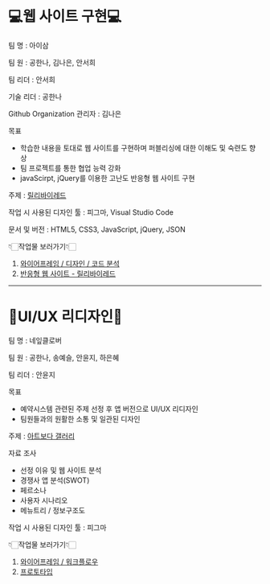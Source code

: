 

# 💻웹 사이트 구현💻 #

팀 명 : 아이삼

팀 원 : 공한나, 김나은, 안서희

팀 리더 : 안서희

기술 리더 : 공한나

Github Organization 관리자 : 김나은

목표
  * 학습한 내용을 토대로 웹 사이트를 구현하며 퍼블리싱에 대한 이해도 및 숙련도 향상
  * 팀 프로젝트를 통한 협업 능력 강화
  * javaScirpt, jQuery를 이용한 고난도 반응형 웹 사이트 구현

주제 : [릴리바이레드](https://lilybyred.co.kr/, "릴리바이레드 바로가기")

작업 시 사용된 디자인 툴 : 피그마, Visual Studio Code

문서 및 버전 : HTML5, CSS3, JavaScript, jQuery, JSON

👇🏻작업물 보러가기👇🏻
  1. [와이어프레임 / 디자인 / 코드 분석](https://www.figma.com/design/nZuJkylg8zLALpf4awGKyL/%EC%95%84%EC%9D%B4%EC%82%BC-%2F-%EC%9E%90%EB%B0%94%EC%8A%A4%ED%81%AC%EB%A6%BD%ED%8A%B8-%ED%94%84%EB%A1%9C%EC%A0%9D%ED%8A%B8?node-id=0-1&t=X5XWHso5WpewFfzx-1, "피그마로 바로가기")
  2. [반응형 웹 사이트 - 릴리바이레드](https://javascript-team-project.github.io/javaScriptTeamProject/, "릴리바이레드 바로가기")

- - - -

# 🎨UI/UX 리디자인🎨 #

팀 명 : 네잎클로버

팀 원 : 공한나, 송예슬, 안윤지, 하은혜

팀 리더 : 안윤지

목표
  * 예약시스템 관련된 주제 선정 후 앱 버전으로 UI/UX 리디자인
  * 팀원들과의 원활한 소통 및 일관된 디자인

주제 : [아트보다 갤러리](https://www.artbodagallery.com, "아트보다 갤러리 바로가기")

자료 조사
  * 선정 이유 및 웹 사이트 분석
  * 경쟁사 앱 분석(SWOT)
  * 페르소나
  * 사용자 시나리오
  * 메뉴트리 / 정보구조도

작업 시 사용된 디자인 툴 : 피그마

👇🏻작업물 보러가기👇🏻
  1. [와이어프레임 / 워크플로우](https://www.figma.com/file/6BDxDXycL2p5GzuZ5MmI5O/%EB%84%A4%EC%9E%8E%ED%81%B4%EB%A1%9C%EB%B2%84-%2F-UIUX-%EB%A6%AC%EB%94%94%EC%9E%90%EC%9D%B8-%ED%8C%80-%ED%94%84%EB%A1%9C%EC%A0%9D%ED%8A%B8?type=design&node-id=1%3A3&mode=design&t=aWxMsXilQAE2azAj-1, "피그마로 바로가기")
  2. [프로토타입](https://www.figma.com/file/6BDxDXycL2p5GzuZ5MmI5O/%EB%84%A4%EC%9E%8E%ED%81%B4%EB%A1%9C%EB%B2%84-%2F-UIUX-%EB%A6%AC%EB%94%94%EC%9E%90%EC%9D%B8-%ED%8C%80-%ED%94%84%EB%A1%9C%EC%A0%9D%ED%8A%B8?type=design&node-id=0%3A1&mode=design&t=aWxMsXilQAE2azAj-1, "피그마로 바로가기")
